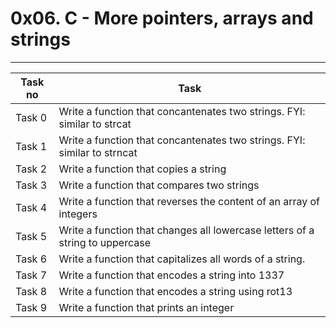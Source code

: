# 0x06. C - More pointers, arrays and strings
---
|Task no |Task	|
|--------|------|
|Task 0	 |Write a function that concantenates two strings. FYI: similar to strcat|
|Task 1  |Write a function that concantenates two strings. FYI: similar to strncat|
|Task 2  |Write a function that copies a string|
|Task 3  |Write a function that compares two strings|
|Task 4  |Write a function that reverses the content of an array of integers|
|Task 5  |Write a function that changes all lowercase letters of a string to uppercase|
|Task 6  |Write a function that capitalizes all words of a string.|
|Task 7  |Write a function that encodes a string into 1337|
|Task 8  |Write a function that encodes a string using rot13|
|Task 9  |Write a function that prints an integer|

